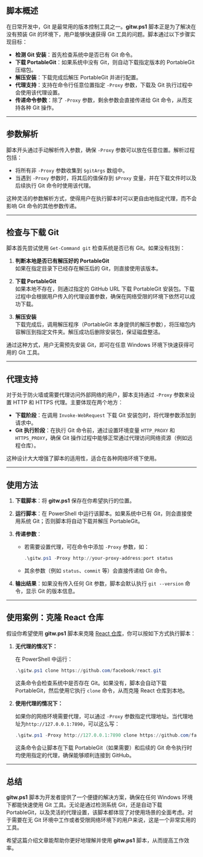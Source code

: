 ## 脚本概述

在日常开发中，Git 是最常用的版本控制工具之一。**gitw.ps1** 脚本正是为了解决在没有预装 Git 的环境下，用户能够快速获得 Git 工具的问题。脚本通过以下步骤实现目标：

- **检测 Git 安装**：首先检查系统中是否已有 Git 命令。
- **下载 PortableGit**：如果系统中没有 Git，则自动下载指定版本的 PortableGit 压缩包。
- **解压安装**：下载完成后解压 PortableGit 并进行配置。
- **代理支持**：支持在命令行任意位置指定 `-Proxy` 参数，下载及 Git 执行过程中会使用该代理设置。
- **传递命令参数**：除了 `-Proxy` 参数，剩余参数会直接传递给 Git 命令，从而支持各种 Git 操作。

---

## 参数解析

脚本开头通过手动解析传入参数，确保 `-Proxy` 参数可以放在任意位置。解析过程包括：

- 将所有非 `-Proxy` 参数收集到 `$gitArgs` 数组中。
- 当遇到 `-Proxy` 参数时，将其后的值保存到 `$Proxy` 变量，并在下载文件时以及后续执行 Git 命令时使用该代理。

这种灵活的参数解析方式，使得用户在执行脚本时可以更自由地指定代理，而不会影响 Git 命令的其他参数传递。

---

## 检查与下载 Git

脚本首先尝试使用 `Get-Command git` 检查系统是否已有 Git。如果没有找到：

1. **判断本地是否已有解压好的 PortableGit**  
   如果在指定目录下已经存在解压后的 Git，则直接使用该版本。

2. **下载 PortableGit**  
   如果本地不存在，则通过指定的 GitHub URL 下载 PortableGit 安装包。下载过程中会根据用户传入的代理设置参数，确保在网络受限的环境下依然可以成功下载。

3. **解压安装**  
   下载完成后，调用解压程序（PortableGit 本身提供的解压参数），将压缩包内容解压到指定文件夹。解压成功后删除安装包，保证磁盘整洁。

通过这种方式，用户无需预先安装 Git，即可在任意 Windows 环境下快速获得可用的 Git 工具。

---

## 代理支持

对于处于防火墙或需要代理访问外部网络的用户，脚本支持通过 `-Proxy` 参数来设置 HTTP 和 HTTPS 代理。主要体现在两个地方：

- **下载阶段**：在调用 `Invoke-WebRequest` 下载 Git 安装包时，将代理参数添加到请求中。
- **Git 执行阶段**：在执行 Git 命令前，通过设置环境变量 `HTTP_PROXY` 和 `HTTPS_PROXY`，确保 Git 操作过程中能够正常通过代理访问网络资源（例如远程仓库）。

这种设计大大增强了脚本的适用性，适合在各种网络环境下使用。

---

## 使用方法

1. **下载脚本**：将 **gitw.ps1** 保存在你希望执行的位置。
2. **运行脚本**：在 PowerShell 中运行该脚本。如果系统中已有 Git，则会直接使用系统 Git；否则脚本将自动下载并解压 PortableGit。
3. **传递参数**：  
   - 若需要设置代理，可在命令中添加 `-Proxy` 参数，如：  
     ```powershell
     .\gitw.ps1 -Proxy http://your-proxy-address:port status
     ```  
   - 其余参数（例如 `status`、`commit` 等）会直接传递给 Git 命令。

4. **输出结果**：如果没有传入任何 Git 参数，脚本会默认执行 `git --version` 命令，显示 Git 的版本信息。

---

## 使用案例：克隆 React 仓库

假设你希望使用 **gitw.ps1** 脚本来克隆 [React 仓库](https://github.com/facebook/react.git)，你可以按如下方式执行脚本：

1. **无代理的情况下：**

   在 PowerShell 中运行：
   
   ```powershell
   .\gitw.ps1 clone https://github.com/facebook/react.git
   ```

   这条命令会检查系统中是否存在 Git。如果没有，脚本会自动下载 PortableGit，然后使用它执行 `clone` 命令，从而克隆 React 仓库到本地。

3. **使用代理的情况下：**

   如果你的网络环境需要代理，可以通过 `-Proxy` 参数指定代理地址。当代理地址为`http://127.0.0.1:7890`，可以这么写：
   
   ```powershell
   .\gitw.ps1 -Proxy http://127.0.0.1:7890 clone https://github.com/facebook/react.git
   ```
   这条命令会让脚本在下载 PortableGit（如果需要）和后续的 Git 命令执行时均使用指定的代理，确保能够顺利连接到 GitHub。

---

## 总结

**gitw.ps1** 脚本为开发者提供了一个便捷的解决方案，确保在任何 Windows 环境下都能快速使用 Git 工具。无论是通过检测系统 Git，还是自动下载 PortableGit，以及灵活的代理设置，该脚本都体现了对使用场景的全面考虑。对于需要在无 Git 环境中工作或者受限网络环境下的用户来说，这是一个非常实用的工具。

希望这篇介绍文章能帮助你更好地理解并使用 **gitw.ps1** 脚本，从而提高工作效率。
